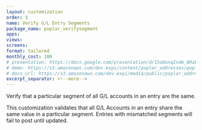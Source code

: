 ```yaml
---
layout: customization
order: 5
name: Verify G/L Entry Segments
package_name: poplar_verifysegment
apps:
views:
screens:
format: tailored
monthly_cost: 100
# presentation: https://docs.google.com/presentation/d/15o8onqIndm_ARzEtfFufTsxpMcCM2YxC9wkvMXzwmrM/edit?usp=sharing
# demo: https://s3.amazonaws.com/dev.expi/content/poplar_addresses/poplar_addresses_demo.mp4
# docs_url: https://s3.amazonaws.com/dev.expi/media/public/poplar_addresses-0.0.9/docs/index.html
excerpt_separator: <!--more-->
---
```


Verify that a particular segment of all G/L accounts in an entry are the same.
<!--more-->

This customization validates that all G/L Accounts in an entry share the same 
value in a particular segment.  Entries with mismatched segments will fail to
post until updated.
